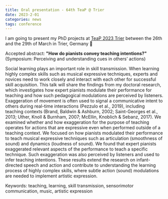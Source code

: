 ```yaml
---
title: Oral presentation - 64th TeaP @ Trier
date: 2023-2-01
categories: news
tags: conference
---
```

I am going to present my PhD projects at [TeaP 2023 Trier](https://conference-service.com/teap-2023-trier/welcome.html) between the 26th and the 29th of March in Trier, Germany 🌵

Accepted abstract: **"How do pianists convey teaching intentions?"** (Symposium: Perceiving and understanding cues in others’ actions)

Social learning plays an important role in skill transmission. When learning highly complex skills such as musical expressive techniques, experts and novices need to work closely and interact with each other for successful skill acquisition. This talk will share the findings from my doctoral research, which investigates how expert pianists modulate their performance for teaching and how such pedagogical modulations are perceived by listeners. Exaggeration of movement is often used to signal a communicative intent to others during real-time interactions (Pezzulo et al., 2019), including teaching contexts (Brand, Baldwin & Ashburn, 2002; Saint-Georges et al., 2013; Uther, Knoll & Burnham, 2007; McEllin, Knoblich & Sebanz, 2017). We examined whether and how exaggeration for the purpose of teaching operates for actions that are expressive even when performed outside of a teaching context. We focused on how pianists modulated their performance to teach musical expressive techniques such as articulation (smoothness of sound) and dynamics (loudness of sound). We found that expert pianists exaggerated relevant aspects of the performance to teach a specific technique. Such exaggeration was also perceived by listeners and used to infer teaching intentions. These results extend the research on infant-directed speech and action and contribute to understanding the learning process of highly complex skills, where subtle action (sound) modulations are needed to implement artistic expression.

Keywords: teaching, learning, skill transmission, sensorimotor communication, music, artistic expression
